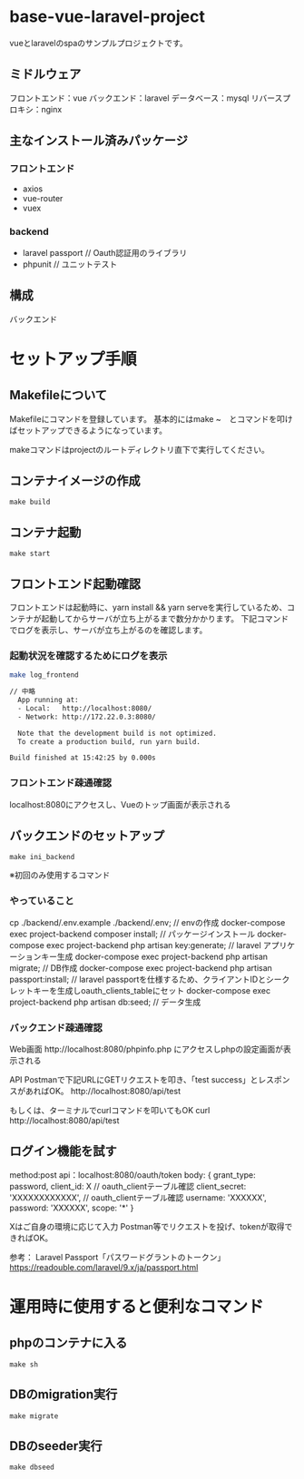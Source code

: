 # base-vue-laravel-project
vueとlaravelのspaのサンプルプロジェクトです。

## ミドルウェア
フロントエンド：vue
バックエンド：laravel
データベース：mysql
リバースプロキシ：nginx

## 主なインストール済みパッケージ
### フロントエンド
- axios
- vue-router
- vuex

### backend
- laravel passport // Oauth認証用のライブラリ
- phpunit // ユニットテスト


## 構成
バックエンド

# セットアップ手順
## Makefileについて
Makefileにコマンドを登録しています。
基本的にはmake ~　とコマンドを叩けばセットアップできるようになっています。

makeコマンドはprojectのルートディレクトリ直下で実行してください。

## コンテナイメージの作成
```
make build
```

## コンテナ起動
```
make start
```

## フロントエンド起動確認
フロントエンドは起動時に、yarn install && yarn serveを実行しているため、コンテナが起動してからサーバが立ち上がるまで数分かかります。
下記コマンドでログを表示し、サーバが立ち上がるのを確認します。

### 起動状況を確認するためにログを表示
```bash
make log_frontend

// 中略
  App running at:
  - Local:   http://localhost:8080/ 
  - Network: http://172.22.0.3:8080/

  Note that the development build is not optimized.
  To create a production build, run yarn build.

Build finished at 15:42:25 by 0.000s

```
### フロントエンド疎通確認
localhost:8080にアクセスし、Vueのトップ画面が表示される

## バックエンドのセットアップ
```
make ini_backend
```

※初回のみ使用するコマンド

### やっていること
cp ./backend/.env.example ./backend/.env; // envの作成
docker-compose exec project-backend  composer install; // パッケージインストール
docker-compose exec project-backend  php artisan key:generate; // laravel アプリケーションキー生成
docker-compose exec project-backend  php artisan migrate; // DB作成
docker-compose exec project-backend  php artisan passport:install; // laravel passportを仕様するため、クライアントIDとシークレットキーを生成しoauth_clients_tableにセット
docker-compose exec project-backend  php artisan db:seed; // データ生成

### バックエンド疎通確認
Web画面
http://localhost:8080/phpinfo.php にアクセスしphpの設定画面が表示される

API
Postmanで下記URLにGETリクエストを叩き、「test success」とレスポンスがあればOK。
http://localhost:8080/api/test 

もしくは、ターミナルでcurlコマンドを叩いてもOK
curl http://localhost:8080/api/test 

## ログイン機能を試す
method:post
api：localhost:8080/oauth/token
body: {
  grant_type: password,
  client_id: X // oauth_clientテーブル確認
  client_secret: 'XXXXXXXXXXXX', // oauth_clientテーブル確認
  username: 'XXXXXX',
  password: 'XXXXXX',
  scope: '*'
}


Xはご自身の環境に応じて入力
Postman等でリクエストを投げ、tokenが取得できればOK。

参考：
Laravel Passport「パスワードグラントのトークン」
https://readouble.com/laravel/9.x/ja/passport.html


# 運用時に使用すると便利なコマンド
## phpのコンテナに入る
```
make sh
```

## DBのmigration実行
```
make migrate
```

## DBのseeder実行
```
make dbseed
```
